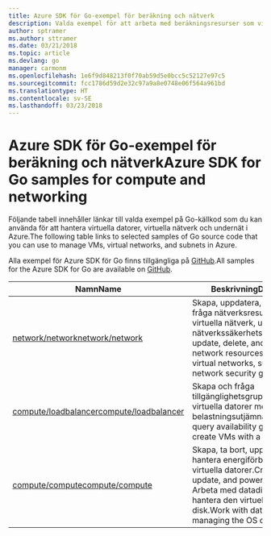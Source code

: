 ```yaml
---
title: Azure SDK för Go-exempel för beräkning och nätverk
description: Valda exempel för att arbeta med beräkningsresurser som virtuella datorer och virtuella nätverk från Azure SDK för Go.
author: sptramer
ms.author: sttramer
ms.date: 03/21/2018
ms.topic: article
ms.devlang: go
manager: carmonm
ms.openlocfilehash: 1e6f9d848213f0f70ab59d5e0bcc5c52127e97c5
ms.sourcegitcommit: fcc1786d59d2e32c97a9a8e0748e06f564a961bd
ms.translationtype: HT
ms.contentlocale: sv-SE
ms.lasthandoff: 03/23/2018
---
```

# <a name="azure-sdk-for-go-samples-for-compute-and-networking"></a><span data-ttu-id="7fb35-103">Azure SDK för Go-exempel för beräkning och nätverk</span><span class="sxs-lookup"><span data-stu-id="7fb35-103">Azure SDK for Go samples for compute and networking</span></span>

<span data-ttu-id="7fb35-104">Följande tabell innehåller länkar till valda exempel på Go-källkod som du kan använda för att hantera virtuella datorer, virtuella nätverk och undernät i Azure.</span><span class="sxs-lookup"><span data-stu-id="7fb35-104">The following table links to selected samples of Go source code that you can use to manage VMs, virtual networks, and subnets in Azure.</span></span> 

<span data-ttu-id="7fb35-105">Alla exempel för Azure SDK för Go finns tillgängliga på [GitHub](https://github.com/Azure-Samples/azure-sdk-for-go-samples).</span><span class="sxs-lookup"><span data-stu-id="7fb35-105">All samples for the Azure SDK for Go are available on [GitHub](https://github.com/Azure-Samples/azure-sdk-for-go-samples).</span></span>

| <span data-ttu-id="7fb35-106">Namn</span><span class="sxs-lookup"><span data-stu-id="7fb35-106">Name</span></span> | <span data-ttu-id="7fb35-107">Beskrivning</span><span class="sxs-lookup"><span data-stu-id="7fb35-107">Description</span></span> |
|------|-------------|
| [<span data-ttu-id="7fb35-108">network/network</span><span class="sxs-lookup"><span data-stu-id="7fb35-108">network/network</span></span>](https://github.com/Azure-Samples/azure-sdk-for-go-samples/blob/master/network/network.go) | <span data-ttu-id="7fb35-109">Skapa, uppdatera, ta bort och fråga nätverksresurser, inklusive virtuella nätverk, undernät och nätverkssäkerhetsgrupper.</span><span class="sxs-lookup"><span data-stu-id="7fb35-109">Create, update, delete, and query network resources including virtual networks, subnets, and network security groups.</span></span> |
| [<span data-ttu-id="7fb35-110">compute/loadbalancer</span><span class="sxs-lookup"><span data-stu-id="7fb35-110">compute/loadbalancer</span></span>](https://github.com/Azure-Samples/azure-sdk-for-go-samples/blob/master/compute/loadbalancer.go) | <span data-ttu-id="7fb35-111">Skapa och fråga tillgänglighetsgrupper och skapa virtuella datorer med en belastningsutjämnare.</span><span class="sxs-lookup"><span data-stu-id="7fb35-111">Create and query availability groups, and create VMs with a load balancer.</span></span> |
| [<span data-ttu-id="7fb35-112">compute/compute</span><span class="sxs-lookup"><span data-stu-id="7fb35-112">compute/compute</span></span>](https://github.com/Azure-Samples/azure-sdk-for-go-samples/blob/master/compute/compute.go) | <span data-ttu-id="7fb35-113">Skapa, ta bort, uppdatera och hantera energiförbrukning för virtuella datorer.</span><span class="sxs-lookup"><span data-stu-id="7fb35-113">Create, delete, update, and power-manage VMs.</span></span> <span data-ttu-id="7fb35-114">Arbeta med datadiskar och hantera den virtuella datorns OS-disk.</span><span class="sxs-lookup"><span data-stu-id="7fb35-114">Work with data disks and managing the OS disk of the VM.</span></span> |
